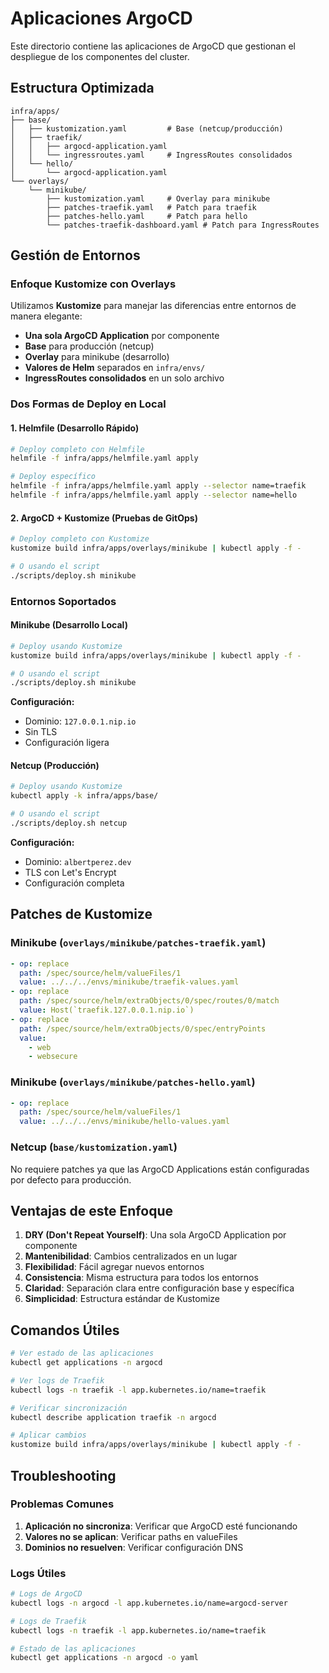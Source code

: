 # Aplicaciones ArgoCD

Este directorio contiene las aplicaciones de ArgoCD que gestionan el despliegue de los componentes del cluster.

## Estructura Optimizada

```
infra/apps/
├── base/
│   ├── kustomization.yaml         # Base (netcup/producción)
│   ├── traefik/
│   │   ├── argocd-application.yaml
│   │   └── ingressroutes.yaml     # IngressRoutes consolidados
│   └── hello/
│       └── argocd-application.yaml
└── overlays/
    └── minikube/
        ├── kustomization.yaml     # Overlay para minikube
        ├── patches-traefik.yaml   # Patch para traefik
        ├── patches-hello.yaml     # Patch para hello
        └── patches-traefik-dashboard.yaml # Patch para IngressRoutes
```

## Gestión de Entornos

### Enfoque Kustomize con Overlays

Utilizamos **Kustomize** para manejar las diferencias entre entornos de manera elegante:

- **Una sola ArgoCD Application** por componente
- **Base** para producción (netcup)
- **Overlay** para minikube (desarrollo)
- **Valores de Helm** separados en `infra/envs/`
- **IngressRoutes consolidados** en un solo archivo

### Dos Formas de Deploy en Local

#### 1. Helmfile (Desarrollo Rápido)
```bash
# Deploy completo con Helmfile
helmfile -f infra/apps/helmfile.yaml apply

# Deploy específico
helmfile -f infra/apps/helmfile.yaml apply --selector name=traefik
helmfile -f infra/apps/helmfile.yaml apply --selector name=hello
```

#### 2. ArgoCD + Kustomize (Pruebas de GitOps)
```bash
# Deploy completo con Kustomize
kustomize build infra/apps/overlays/minikube | kubectl apply -f -

# O usando el script
./scripts/deploy.sh minikube
```

### Entornos Soportados

#### Minikube (Desarrollo Local)
```bash
# Deploy usando Kustomize
kustomize build infra/apps/overlays/minikube | kubectl apply -f -

# O usando el script
./scripts/deploy.sh minikube
```

**Configuración:**
- Dominio: `127.0.0.1.nip.io`
- Sin TLS
- Configuración ligera

#### Netcup (Producción)
```bash
# Deploy usando Kustomize
kubectl apply -k infra/apps/base/

# O usando el script
./scripts/deploy.sh netcup
```

**Configuración:**
- Dominio: `albertperez.dev`
- TLS con Let's Encrypt
- Configuración completa

## Patches de Kustomize

### Minikube (`overlays/minikube/patches-traefik.yaml`)

```yaml
- op: replace
  path: /spec/source/helm/valueFiles/1
  value: ../../../envs/minikube/traefik-values.yaml
- op: replace
  path: /spec/source/helm/extraObjects/0/spec/routes/0/match
  value: Host(`traefik.127.0.0.1.nip.io`)
- op: replace
  path: /spec/source/helm/extraObjects/0/spec/entryPoints
  value:
    - web
    - websecure
```

### Minikube (`overlays/minikube/patches-hello.yaml`)

```yaml
- op: replace
  path: /spec/source/helm/valueFiles/1
  value: ../../../envs/minikube/hello-values.yaml
```

### Netcup (`base/kustomization.yaml`)

No requiere patches ya que las ArgoCD Applications están configuradas por defecto para producción.

## Ventajas de este Enfoque

1. **DRY (Don't Repeat Yourself)**: Una sola ArgoCD Application por componente
2. **Mantenibilidad**: Cambios centralizados en un lugar
3. **Flexibilidad**: Fácil agregar nuevos entornos
4. **Consistencia**: Misma estructura para todos los entornos
5. **Claridad**: Separación clara entre configuración base y específica
6. **Simplicidad**: Estructura estándar de Kustomize

## Comandos Útiles

```bash
# Ver estado de las aplicaciones
kubectl get applications -n argocd

# Ver logs de Traefik
kubectl logs -n traefik -l app.kubernetes.io/name=traefik

# Verificar sincronización
kubectl describe application traefik -n argocd

# Aplicar cambios
kustomize build infra/apps/overlays/minikube | kubectl apply -f -
```

## Troubleshooting

### Problemas Comunes

1. **Aplicación no sincroniza**: Verificar que ArgoCD esté funcionando
2. **Valores no se aplican**: Verificar paths en valueFiles
3. **Dominios no resuelven**: Verificar configuración DNS

### Logs Útiles

```bash
# Logs de ArgoCD
kubectl logs -n argocd -l app.kubernetes.io/name=argocd-server

# Logs de Traefik
kubectl logs -n traefik -l app.kubernetes.io/name=traefik

# Estado de las aplicaciones
kubectl get applications -n argocd -o yaml
``` 